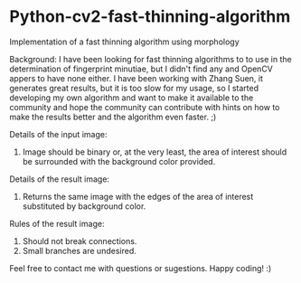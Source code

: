 # Python-cv2-fast-thinning-algorithm
Implementation of a fast thinning algorithm using morphology

Background:
I have been looking for fast thinning algorithms to to use in the determination of fingerprint minutiae, but I didn't find any and OpenCV appers to have none either. I have been working with Zhang Suen, it generates great results, but it is too slow for my usage, so I started developing my own algorithm and want to make it available to the community and hope the community can contribute with hints on how to make the results better and the algorithm even faster. ;)

Details of the input image:
1. Image should be binary or, at the very least, the area of interest should be surrounded with the background color provided.

Details of the result image:
1. Returns the same image with the edges of the area of interest substituted by background color.

Rules of the result image:
1. Should not break connections.
2. Small branches are undesired.

Feel free to contact me with questions or sugestions.
Happy coding! :)
